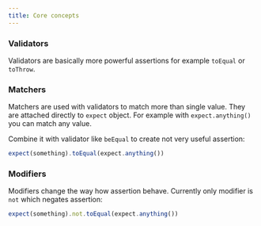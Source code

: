 ```yaml
---
title: Core concepts
---
```


### Validators

Validators are basically more powerful assertions for example `toEqual` or
`toThrow`.

### Matchers

Matchers are used with validators to match more than single value. They are
attached directly to `expect` object. For example with `expect.anything()` you
can match any value.

Combine it with validator like `beEqual` to create not very useful assertion:

```typescript
expect(something).toEqual(expect.anything())
```

### Modifiers

Modifiers change the way how assertion behave. Currently only modifier is `not`
which negates assertion:

```typescript
expect(something).not.toEqual(expect.anything())
```
